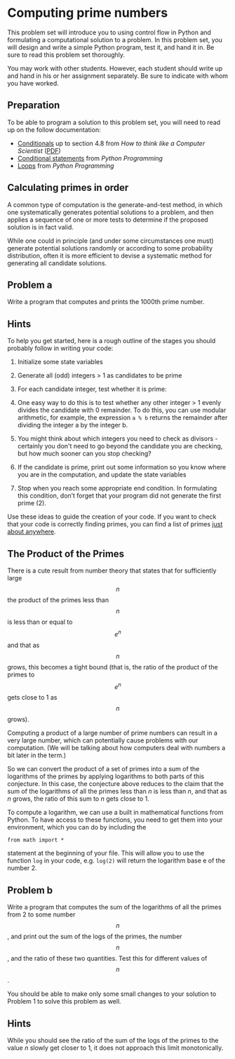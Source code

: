 # Computing prime numbers

This problem set will introduce you to using control flow in Python and formulating a computational solution to a problem. In this problem set, you will design and write a simple Python program, test it, and hand it in. Be sure to read this problem set thoroughly.

You may work with other students. However, each student should write up and hand in his or her assignment separately. Be sure to indicate with whom you have worked.

## Preparation

To be able to program a solution to this problem set, you will need to read up on the follow documentation:

* [Conditionals](http://www.greenteapress.com/thinkpython/thinkCSpy/html/chap04.html) up to section 4.8 from *How to think like a Computer Scientist* ([PDF](http://staff.science.uva.nl/~mstgeman/progwis/Chapter4.pdf))
* [Conditional statements](http://en.wikibooks.org/wiki/Python_Programming/Conditional_Statements) from *Python Programming*
* [Loops](http://en.wikibooks.org/wiki/Python_Programming/Loops) from *Python Programming*

## Calculating primes in order

A common type of computation is the generate-and-test method, in which one systematically generates potential solutions to a problem, and then applies a sequence of one or more tests to determine if the proposed solution is in fact valid.

While one could in principle (and under some circumstances one must) generate potential solutions randomly or according to some probability distribution, often it is more efficient to devise a systematic method for generating all candidate solutions.

## Problem a

Write a program that computes and prints the 1000th prime number.

## Hints

To help you get started, here is a rough outline of the stages you should probably follow in writing your code:

1. Initialize some state variables

2. Generate all (odd) integers > 1 as candidates to be prime

3. For each candidate integer, test whether it is prime:

  1. One easy way to do this is to test whether 
     any other integer > 1 evenly divides the 
     candidate with 0 remainder. To do this, you 
     can use modular arithmetic, for example, 
     the expression `a % b` returns the remainder 
     after dividing the integer a by the integer b.

  2. You might think about which integers you need 
     to check as divisors - certainly you don't 
     need to go beyond the candidate you are 
     checking, but how much sooner can you stop 
     checking?

4. If the candidate is prime, print out some information so you know where you are in the computation, and update the state variables

5. Stop when you reach some appropriate end condition. In formulating this condition, don’t forget that your program did not generate the first prime (2).

Use these ideas to guide the creation of your code. If you want to check that your code is correctly finding primes, you can find a list of primes [just about anywhere](http://primes.utm.edu/lists/small/1000.txt).

## The Product of the Primes

There is a cute result from number theory that states that for sufficiently large $$n$$ the product of the primes less than $$n$$ is less than or equal to $$e^n$$ and that as $$n$$ grows, this becomes a tight bound (that is, the ratio of the product of the primes to $$e^n$$ gets close to 1 as $$n$$ grows).

Computing a product of a large number of prime numbers can result in a very large number, which can potentially cause problems with our computation. (We will be talking about how computers deal with numbers a bit later in the term.)

So we can convert the product of a set of primes into a sum of the logarithms of the primes by applying logarithms to both parts of this conjecture. In this case, the conjecture above reduces to the claim that the sum of the logarithms of all the primes less than *n* is less than *n*, and that as *n* grows, the ratio of this sum to *n* gets close to 1.

To compute a logarithm, we can use a built in mathematical functions from Python. To have access to these functions, you need to get them into your environment, which you can do by including the

    from math import *

statement at the beginning of your file. This will allow you to use the function `log` in your code, e.g. `log(2)` will return the logarithm base e of the number 2.

## Problem b

Write a program that computes the sum of the logarithms of all the primes from 2 to some number $$n$$, and print out the sum of the logs of the primes, the number $$n$$, and the ratio of these two quantities. Test this for different values of $$n$$.

You should be able to make only some small changes to your solution to Problem 1 to solve this problem as well.

## Hints

While you should see the ratio of the sum of the logs of the primes to the value *n* slowly get closer to 1, it does not approach this limit monotonically.
